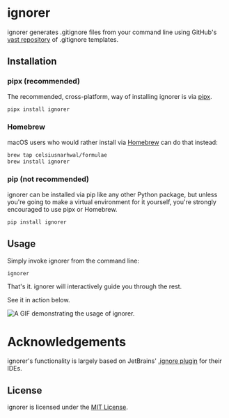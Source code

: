 # ignorer

ignorer generates .gitignore files from your command line using
GitHub's [vast repository](https://github.com/github/gitignore) of .gitignore templates.

## Installation

### pipx (recommended)

The recommended, cross-platform, way of installing ignorer is via [pipx](https://pypa.github.io/pipx/).

```bash
pipx install ignorer
```

### Homebrew

macOS users who would rather install via [Homebrew](https://brew.sh) can do that instead:

```bash
brew tap celsiusnarhwal/formulae
brew install ignorer
```

### pip (not recommended)

ignorer can be installed via pip like any other Python package, but unless you're going to make a virtual environment
for it yourself, you're strongly encouraged to use pipx or Homebrew.

```bash
pip install ignorer
```

## Usage

Simply invoke ignorer from the command line:

```bash
ignorer
```

That's it. ignorer will interactively guide you through the rest.

See it in action below.

![A GIF demonstrating the usage of ignorer.](media/demonstration.gif)

# Acknowledgements

ignorer's functionality is largely based on JetBrains' [.ignore plugin](https://github.com/JetBrains/idea-gitignore)
for their IDEs.

## License

ignorer is licensed under the [MIT License](LICENSE.md).
